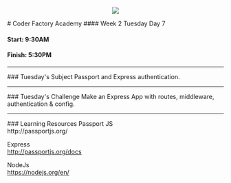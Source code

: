 <p align="center"><img src="https://github.com/coder-factory-academy/cf-guidline-css/blob/master/CFA.png"></p>
# Coder Factory Academy
#### Week 2 Tuesday Day 7

#### Start: 9:30AM
#### Finish: 5:30PM
<hr>
### Tuesday's Subject
Passport and Express authentication.

<hr>
### Tuesday's Challenge
Make an Express App with routes, middleware, authentication & config.

<hr>
### Learning Resources
Passport JS <br>
http://passportjs.org/

Express <br>
http://passportjs.org/docs

NodeJs <br>
https://nodejs.org/en/
